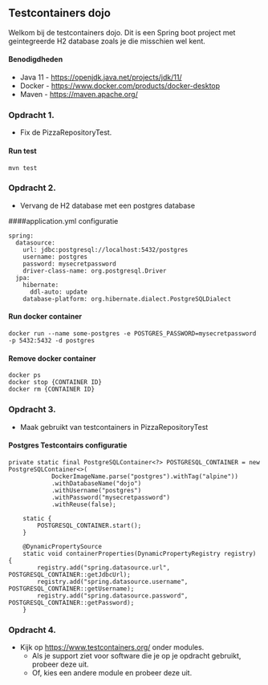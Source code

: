 ## Testcontainers dojo
Welkom bij de testcontainers dojo. Dit is een Spring boot project met geintegreerde H2 database zoals je die misschien wel kent.

#### Benodigdheden
- Java 11 - https://openjdk.java.net/projects/jdk/11/
- Docker - https://www.docker.com/products/docker-desktop
- Maven - https://maven.apache.org/

### Opdracht 1. 
- Fix de PizzaRepositoryTest.
#### Run test
```
mvn test
```

### Opdracht 2. 
- Vervang de H2 database met een postgres database

####application.yml configuratie
```
spring:
  datasource:
    url: jdbc:postgresql://localhost:5432/postgres
    username: postgres
    password: mysecretpassword
    driver-class-name: org.postgresql.Driver
  jpa:
    hibernate:
      ddl-auto: update
    database-platform: org.hibernate.dialect.PostgreSQLDialect
```

#### Run docker container
```
docker run --name some-postgres -e POSTGRES_PASSWORD=mysecretpassword -p 5432:5432 -d postgres
```

#### Remove docker container
```
docker ps
docker stop {CONTAINER ID}
docker rm {CONTAINER ID}
```

### Opdracht 3.
- Maak gebruikt van testcontainers in PizzaRepositoryTest

#### Postgres Testcontairs configuratie
```
private static final PostgreSQLContainer<?> POSTGRESQL_CONTAINER = new PostgreSQLContainer<>(
            DockerImageName.parse("postgres").withTag("alpine"))
            .withDatabaseName("dojo")
            .withUsername("postgres")
            .withPassword("mysecretpassword")
            .withReuse(false);

    static {
        POSTGRESQL_CONTAINER.start();
    }

    @DynamicPropertySource
    static void containerProperties(DynamicPropertyRegistry registry) {
        registry.add("spring.datasource.url", POSTGRESQL_CONTAINER::getJdbcUrl);
        registry.add("spring.datasource.username", POSTGRESQL_CONTAINER::getUsername);
        registry.add("spring.datasource.password", POSTGRESQL_CONTAINER::getPassword);
    }
```

### Opdracht 4.
- Kijk op https://www.testcontainers.org/ onder modules. 
    - Als je support ziet voor software die je op je opdracht gebruikt, probeer deze uit.
    - Of, kies een andere module en probeer deze uit.
